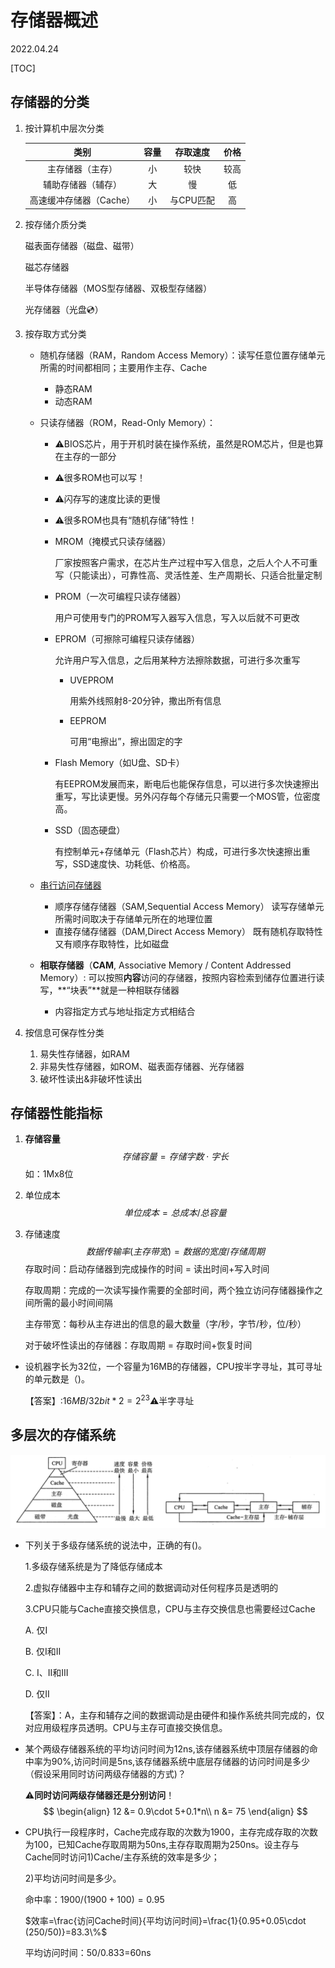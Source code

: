 # 存储器概述
2022.04.24

[TOC]

## 存储器的分类

1. 按计算机中层次分类

   |          类别           | 容量 | 存取速度  | 价格 |
   | :---------------------: | :--: | :-------: | :--: |
   |    主存储器（主存）     |  小  |   较快    | 较高 |
   |   辅助存储器（辅存）    |  大  |    慢     |  低  |
   | 高速缓冲存储器（Cache） |  小  | 与CPU匹配 |  高  |

2. 按存储介质分类

   磁表面存储器（磁盘、磁带）

   磁芯存储器

   半导体存储器（MOS型存储器、双极型存储器）

   光存储器（光盘💿）

3. 按存取方式分类

   * 随机存储器（RAM，Random Access Memory）：读写任意位置存储单元所需的时间都相同；主要用作主存、Cache
     * 静态RAM
     * 动态RAM

   * 只读存储器（ROM，Read-Only Memory）：

     * ⚠️BIOS芯片，用于开机时装在操作系统，虽然是ROM芯片，但是也算在主存的一部分

     * ⚠️很多ROM也可以写！

     * ⚠️闪存写的速度比读的更慢

     * ⚠️很多ROM也具有“随机存储”特性！

     * MROM（掩模式只读存储器）

       厂家按照客户需求，在芯片生产过程中写入信息，之后人个人不可重写（只能读出），可靠性高、灵活性差、生产周期长、只适合批量定制

     * PROM（一次可编程只读存储器）

       用户可使用专门的PROM写入器写入信息，写入以后就不可更改

     * EPROM（可擦除可编程只读存储器）

       允许用户写入信息，之后用某种方法擦除数据，可进行多次重写

       - UVEPROM

         用紫外线照射8-20分钟，撒出所有信息

       - EEPROM

         可用“电擦出”，擦出固定的字

     * Flash Memory（如U盘、SD卡）

       有EEPROM发展而来，断电后也能保存信息，可以进行多次快速擦出重写，写比读更慢。另外闪存每个存储元只需要一个MOS管，位密度高。

     * SSD（固态硬盘）

       有控制单元+存储单元（Flash芯片）构成，可进行多次快速擦出重写，SSD速度快、功耗低、价格高。

   * [串行访问存储器](https://zhidao.baidu.com/question/2267039966084497348.html)
     * 顺序存储存储器（SAM,Sequential Access Memory）
       读写存储单元所需时间取决于存储单元所在的地理位置
     * 直接存储存储器（DAM,Direct Access Memory）
       既有随机存取特性又有顺序存取特性，比如磁盘
   * **相联存储器**（**CAM**, Associative Memory / Content Addressed Memory）: 可以按照**内容**访问的存储器，按照内容检索到储存位置进行读写，**“块表”**就是一种相联存储器
     - 内容指定方式与地址指定方式相结合

4. 按信息可保存性分类

   1. 易失性存储器，如RAM
   2. 非易失性存储器，如ROM、磁表面存储器、光存储器
   3. 破坏性读出&非破坏性读出

## 存储器性能指标

1. **存储容量**
   $$
   存储容量 = 存储字数\cdot 字长
   $$
   如：1Mx8位

2. 单位成本
   $$
   单位成本 = 总成本 / 总容量
   $$

3. 存储速度
   $$
   数据传输率(主存带宽) = 数据的宽度 / 存储周期
   $$
   存取时间：启动存储器到完成操作的时间 = 读出时间+写入时间

   存取周期：完成的一次读写操作需要的全部时间，两个独立访问存储器操作之间所需的最小时间间隔

   主存带宽：每秒从主存进出的信息的最大数量（字/秒，字节/秒，位/秒）

   对于破坏性读出的存储器：存取周期 = 存取时间+恢复时间

* 设机器字长为32位，一个容量为16MB的存储器，CPU按半字寻址，其可寻址的单元数是（)。

  【答案】:$16MB/32bit*2=2^{23}$⚠️半字寻址

## 多层次的存储系统

![多级存储结构](resources/多级存储结构.png)

* 下列关于多级存储系统的说法中，正确的有()。

  1.多级存储系统是为了降低存储成本

  2.虚拟存储器中主存和辅存之间的数据调动对任何程序员是透明的

  3.CPU只能与Cache直接交换信息，CPU与主存交换信息也需要经过Cache

  A. 仅I

  B. 仅I和II

  C. I、II和III

  D. 仅II

  【答案】：A，主存和辅存之间的数据调动是由硬件和操作系统共同完成的，仅对应用级程序员透明。CPU与主存可直接交换信息。

* 某个两级存储器系统的平均访问时间为12ns,该存储器系统中顶层存储器的命中率为90%,访问时间是5ns,该存储器系统中底层存储器的访问时间是多少（假设采用同时访问两级存储器的方式)？

  ⚠️**同时访问两级存储器还是分别访问**！
  $$
  \begin{align}
  12 &= 0.9\cdot 5+0.1*n\\
  n &= 75
  \end{align}
  $$

* CPU执行一段程序时，Cache完成存取的次数为1900，主存完成存取的次数为100，已知Cache存取周期为50ns,主存存取周期为250ns。设主存与Cache同时访问1)Cache/主存系统的效率是多少；

  2)平均访问时间是多少。

  命中率：$1900/(1900+100)=0.95$

  $效率=\frac{访问Cache时间}{平均访问时间}=\frac{1}{0.95+0.05\cdot (250/50)}=83.3\%$

  平均访问时间：50/0.833=60ns